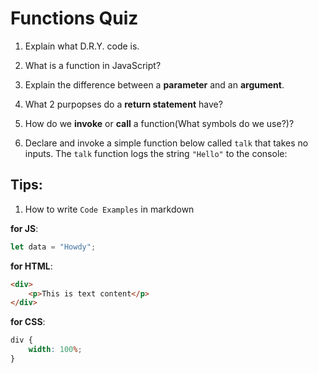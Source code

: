 # Functions Quiz

1. Explain what D.R.Y. code is.

2. What is a function in JavaScript?

3. Explain the difference between a **parameter** and an **argument**.

4. What 2 purpopses do a **return statement** have?

5. How do we **invoke** or **call** a function(What symbols do we use?)?

6. Declare and invoke a simple function below called `talk` that takes no inputs. The `talk` function logs the string `"Hello"` to the console:

## Tips:

1. How to write `Code Examples` in markdown

**for JS**:

```javascript
let data = "Howdy";
```

**for HTML**:

```html
<div>
    <p>This is text content</p>
</div>
```

**for CSS**:

```css
div {
    width: 100%;
}
```
